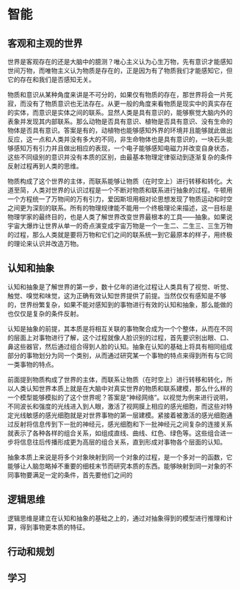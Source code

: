 # 智能

## 客观和主观的世界

世界是客观存在的还是大脑中的臆测？唯心主义认为心生万物，先有意识才能感知世间万物，而唯物主义认为物质是存在的，正是因为有了物质我们才能感知它，但它的存在和我们是否感知无关。

物质和意识从某种角度来讲是不可分的，如果仅有物质的存在，那世界将会一片死寂，而没有了物质意识也无法存在。从更一般的角度来看物质是现实中的真实存在的实体，而意识是实体之间的联系。显然人类是具有意识的，能够察觉大脑内外的表象并发现其内部联系。那么动物是否具有意识、植物是否具有意识、没有生命的物体是否具有意识。答案是有的，动植物也能够感知外界的环境并且能够就此做出反应，这一点和人类并没有多大的不同，非生命物体也是具有意识的，一块石头能够感知万有引力并且做出相应的表现，一个电子能够感知电磁力并改变自身状态，这些不同级别的意识并没有本质的区别，由最基本物理定律驱动到逐渐复杂的条件反射过程再到人类的思维。

物质构成了这个世界的主体，而联系能够让物质（在时空上）进行转移和转化。大道至简，人类对世界的认识过程是一个不断对物质和联系进行抽象的过程。牛顿用一个方程统一了万物间的万有引力，爱因斯坦用相对论思想发现了物质运动和时空之间更为深刻的联系。所有的物理规律能不能用一个终极理论来描述，这一目标是物理学家的最终目的，也是人类了解世界改变世界最根本的工具——抽象。如果说宇宙大爆炸让世界从单一的奇点演变成宇宙万物是一个一生二、二生三、三生万物的过程，那么人类就是要将万物和它们之间的联系统一到它最原本的样子，用终极的理论来认识并改造万物。

## 认知和抽象

认知和抽象是了解世界的第一步，数十亿年的进化过程让人类具有了视觉、听觉、触觉、嗅觉和味觉，这为正确有效认知世界提供了前提。当然仅仅有感知是不够的，世界纷繁复杂，如果不能对感知到的事物进行有效的认知和抽象，那么能做的也仅仅是复杂的条件反射。

认知是抽象的前提，其本质是将相互关联的事物聚合成为一个个整体，从而在不同的层面上对事物进行了解，这个过程就像人脸识别的过程，首先要识别出眼、口、鼻这些器官，然后通过组合得到人脸的认知。抽象在认知的基础上将具有相同组成部分的事物划分为同一个类别，从而通过研究某一个事物的特点来得到所有与它同一类事物的特点。

前面提到物质构成了世界的主体，而联系让物质（在时空上）进行转移和转化，所以人类认知世界本质上就是在大脑中对真实世界的物质和联系建模，那么什么样的一个模型能够模拟的了这个世界呢？答案是“神经网络”。以视觉为例来进行说明，不同波长和强度的光线进入到人眼，激活了视网膜上相应的感光细胞，而这些对特定光线敏感的感光细胞就是对世界事物的第一层建模。紧接着被激活的感光细胞通过反射将信息传到下一批的神经元，感光细胞和下一批神经元之间复杂的连接关系就表示了各种各样的组合关系，如组成直线、曲线、红色、绿色等。这些组合进一步将信息往后传播形成更为高层的组合关系，直到形成对事物各个层面的认知。

抽象本质上来说是将多个对象映射到同一个对象的过程，是一个多对一的函数，它能够让人脑忽略掉不重要的细枝末节而研究本质的东西。能够映射到同一对象的不同事物要满足一定的条件，首先要他们之间的

## 逻辑思维

逻辑思维是建立在认知和抽象的基础之上的，通过对抽象得到的模型进行推理和计算，得到事物更本质的特征。

## 行动和规划

## 学习
